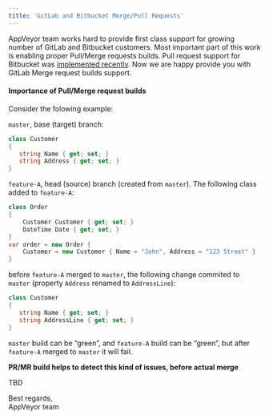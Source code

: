 ```yaml
---
title: 'GitLab and Bitbucket Merge/Pull Requests'
---
```


AppVeyor team works hard to provide first class support for growing number of GitLab and Bitbucket customers. Most important part of this work is enabling proper Pull/Merge requests builds.
Pull request support for Bitbucket was [implemented recently](/blog/2018/08/22/bitbucket-pull-requests/). Now we are happy provide you with GitLab Merge request builds support.

#### Importance of Pull/Merge request builds

Consider the folowing example:

`master`, base (target) branch:

```csharp
class Customer
{
   string Name { get; set; }
   string Address { get; set; }
}
```

`feature-A`, head (source) branch (created from `master`). The following class added to `feature-A`:

```csharp
class Order
{
    Customer Customer { get; set; }
    DateTime Date { get; set; }
}
var order = new Order {
    Customer = new Customer { Name = "John", Address = "123 Street" }
}
```

before `feature-A` merged to `master`, the following change commited to `master` (property `Address` renamed to `AddressLine`):

```csharp
class Customer
{
   string Name { get; set; }
   string AddressLine { get; set; }
}
```

`master` build can be “green”, and `feature-A` build can be “green”, but after `feature-A` merged to `master` it will fail.

**PR/MR build helps to detect this kind of issues, before actual merge**

TBD

Best regards,<br>
AppVeyor team
